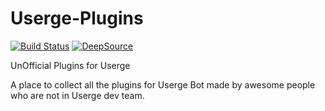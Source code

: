 # Userge-Plugins

[![Build Status](https://travis-ci.com/UsergeTeam/Userge-Plugins.svg?branch=master)](https://travis-ci.com/UsergeTeam/Userge-Plugins) [![DeepSource](https://static.deepsource.io/deepsource-badge-light-mini.svg)](https://deepsource.io/gh/UsergeTeam/Userge-Plugins/?ref=repository-badge)

UnOfficial Plugins for Userge

A place to collect all the plugins for Userge Bot made by awesome people who are not in Userge dev team.
